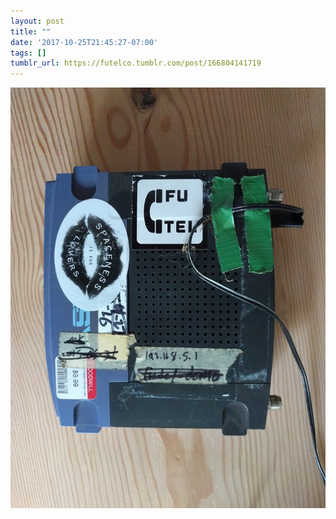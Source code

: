 ```yaml
---
layout: post
title: ""
date: '2017-10-25T21:45:27-07:00'
tags: []
tumblr_url: https://futelco.tumblr.com/post/166804141719
---
```

 ![](/images/blog/tumblr_oyeyjrQaW21th5ccio1_1280.jpg)  
